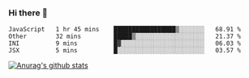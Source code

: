 ### Hi there 👋



<!--
**webB1an/webB1an** is a ✨ _special_ ✨ repository because its `README.md` (this file) appears on your GitHub profile.

Here are some ideas to get you started:

- 🔭 I’m currently working on ...
- 🌱 I’m currently learning ...
- 👯 I’m looking to collaborate on ...
- 🤔 I’m looking for help with ...
- 💬 Ask me about ...
- 📫 How to reach me: ...
- 😄 Pronouns: ...
- ⚡ Fun fact: ...
-->

<!--START_SECTION:waka-->
```text
JavaScript   1 hr 45 mins    █████████████████▒░░░░░░░   68.91 % 
Other        32 mins         █████▒░░░░░░░░░░░░░░░░░░░   21.37 % 
INI          9 mins          █▓░░░░░░░░░░░░░░░░░░░░░░░   06.03 % 
JSX          5 mins          █░░░░░░░░░░░░░░░░░░░░░░░░   03.57 % 
```
<!--END_SECTION:waka-->


[![Anurag's github stats](https://github-readme-stats.vercel.app/api?username=webB1an&show_icons=true&theme=radical)](https://github.com/anuraghazra/github-readme-stats)

